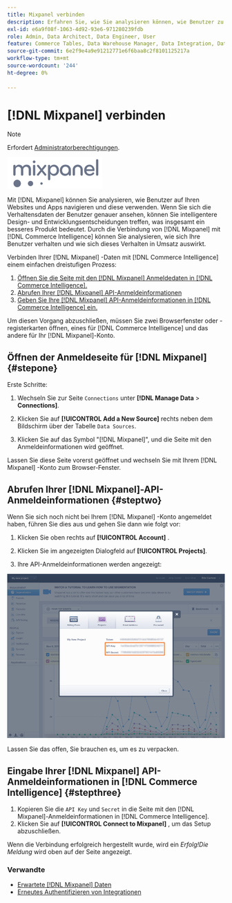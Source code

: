 ```yaml
---
title: Mixpanel verbinden
description: Erfahren Sie, wie Sie analysieren können, wie Benutzer zu Ihren Websites und Apps navigieren und diese verwenden.
exl-id: e6a9f08f-1063-4d92-93e6-971280239fdb
role: Admin, Data Architect, Data Engineer, User
feature: Commerce Tables, Data Warehouse Manager, Data Integration, Data Import/Export
source-git-commit: 6e2f9e4a9e91212771e6f6baa8c2f8101125217a
workflow-type: tm+mt
source-wordcount: '244'
ht-degree: 0%

---
```


# [!DNL Mixpanel] verbinden

>[!NOTE]
>
>Erfordert [Administratorberechtigungen](../../../administrator/user-management/user-management.md).

![](../../../assets/Mixpanel_logo.png)

Mit [!DNL Mixpanel] können Sie analysieren, wie Benutzer auf Ihren Websites und Apps navigieren und diese verwenden. Wenn Sie sich die Verhaltensdaten der Benutzer genauer ansehen, können Sie intelligentere Design- und Entwicklungsentscheidungen treffen, was insgesamt ein besseres Produkt bedeutet. Durch die Verbindung von [!DNL Mixpanel] mit [!DNL Commerce Intelligence] können Sie analysieren, wie sich Ihre Benutzer verhalten und wie sich dieses Verhalten in Umsatz auswirkt.

Verbinden Ihrer [!DNL Mixpanel] -Daten mit [!DNL Commerce Intelligence] einem einfachen dreistufigen Prozess:

1. [Öffnen Sie die Seite mit den [!DNL Mixpanel] Anmeldedaten in  [!DNL Commerce Intelligence].](#stepone)
1. [Abrufen Ihrer [!DNL Mixpanel] API-Anmeldeinformationen](#steptwo)
1. [Geben Sie Ihre [!DNL Mixpanel] API-Anmeldeinformationen in  [!DNL Commerce Intelligence] ein.](#stepthree)

Um diesen Vorgang abzuschließen, müssen Sie zwei Browserfenster oder -registerkarten öffnen, eines für [!DNL Commerce Intelligence] und das andere für Ihr [!DNL Mixpanel]-Konto.

## Öffnen der Anmeldeseite für [!DNL Mixpanel] {#stepone}

Erste Schritte:

1. Wechseln Sie zur Seite `Connections` unter **[!DNL Manage Data** > **Connections]**.

1. Klicken Sie auf **[!UICONTROL Add a New Source]** rechts neben dem Bildschirm über der Tabelle `Data Sources`.

1. Klicken Sie auf das Symbol &quot;[!DNL Mixpanel]&quot;, und die Seite mit den Anmeldeinformationen wird geöffnet.

Lassen Sie diese Seite vorerst geöffnet und wechseln Sie mit Ihrem [!DNL Mixpanel] -Konto zum Browser-Fenster.

## Abrufen Ihrer [!DNL Mixpanel]-API-Anmeldeinformationen {#steptwo}

Wenn Sie sich noch nicht bei Ihrem [!DNL Mixpanel] -Konto angemeldet haben, führen Sie dies aus und gehen Sie dann wie folgt vor:

1. Klicken Sie oben rechts auf **[!UICONTROL Account]** .

1. Klicken Sie im angezeigten Dialogfeld auf **[!UICONTROL Projects]**.

1. Ihre API-Anmeldeinformationen werden angezeigt:

![Abrufen von Mixpanel-API-Anmeldeinformationen](../../../assets/Mixpanel_API_creds.png)

Lassen Sie das offen, Sie brauchen es, um es zu verpacken.

## Eingabe Ihrer [!DNL Mixpanel] API-Anmeldeinformationen in [!DNL Commerce Intelligence] {#stepthree}

1. Kopieren Sie die `API Key` und `Secret` in die Seite mit den [!DNL Mixpanel]-Anmeldeinformationen in [!DNL Commerce Intelligence].
1. Klicken Sie auf **[!UICONTROL Connect to Mixpanel]** , um das Setup abzuschließen.

Wenn die Verbindung erfolgreich hergestellt wurde, wird ein _Erfolg!Die Meldung_ wird oben auf der Seite angezeigt.

### Verwandte

* [Erwartete [!DNL Mixpanel] Daten](../integrations/mixpanel-data.md)
* [Erneutes Authentifizieren von Integrationen](https://experienceleague.adobe.com/docs/commerce-knowledge-base/kb/how-to/mbi-reauthenticating-integrations.html)
